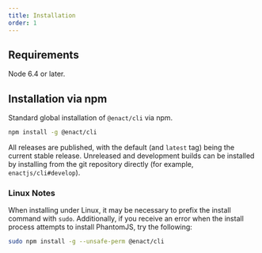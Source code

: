 ```yaml
---
title: Installation
order: 1
---
```

## Requirements

Node 6.4 or later.

## Installation via npm

Standard global installation of `@enact/cli` via npm.
```bash
npm install -g @enact/cli
```

All releases are published, with the default (and `latest` tag) being the current stable release. Unreleased and development builds can be installed by installing from the git repository directly (for example, `enactjs/cli#develop`).

### Linux Notes

When installing under Linux, it may be necessary to prefix the install command with `sudo`.
Additionally, if you receive an error when the install process attempts to install PhantomJS, try
the following:

```bash
sudo npm install -g --unsafe-perm @enact/cli
```
